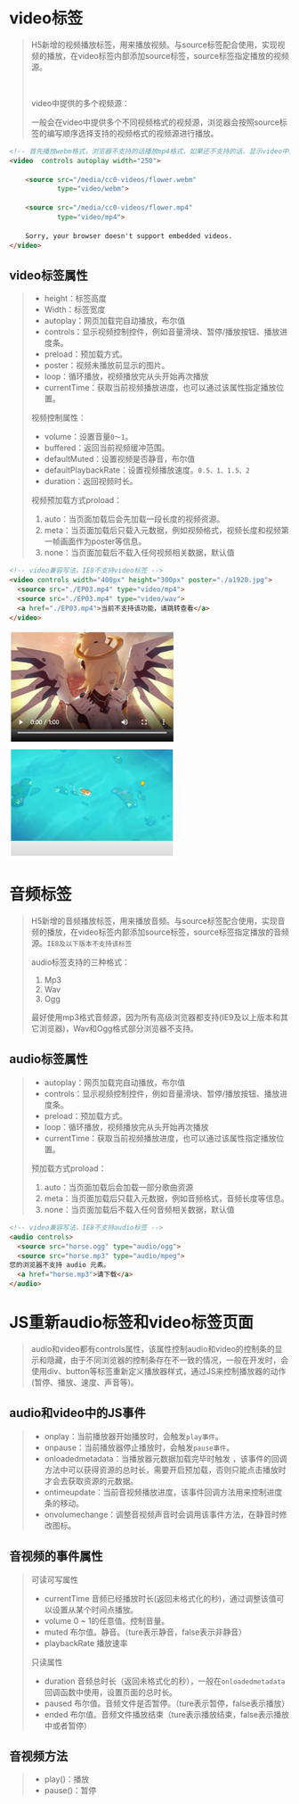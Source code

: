 # video标签

> ​		H5新增的视频播放标签，用来播放视频。与source标签配合使用，实现视频的播放，在video标签内部添加source标签，source标签指定播放的视频源。
>
> ​	
>
> video中提供的多个视频源：
>
> ​		一般会在video中提供多个不同视频格式的视频源，浏览器会按照source标签的编写顺序选择支持的视频格式的视频源进行播放。

```html
<!-- 首先播放webm格式，浏览器不支持的话播放mp4格式，如果还不支持的话，显示video中的文本 -->
<video  controls autoplay width="250">

    <source src="/media/cc0-videos/flower.webm"
            type="video/webm">

    <source src="/media/cc0-videos/flower.mp4"
            type="video/mp4">

    Sorry, your browser doesn't support embedded videos.
</video>
```

## video标签属性

> * height：标签高度
> * Width：标签宽度
> * autoplay：网页加载完自动播放，布尔值
> * controls：显示视频控制控件，例如音量滑块、暂停/播放按钮、播放进度条。
> * preload：预加载方式。
> * poster：视频未播放前显示的图片。
> * loop：循环播放，视频播放完从头开始再次播放
> * currentTime：获取当前视频播放进度，也可以通过该属性指定播放位置。
>
> 视频控制属性：
>
> * volume：设置音量`0～1`。
> * buffered：返回当前视频缓冲范围。
> * defaultMuted：设置视频是否静音，布尔值
> * defaultPlaybackRate：设置视频播放速度。`0.5、1、1.5、2`
> * duration：返回视频时长。
>
> 视频预加载方式proload：
>
> 1. auto：当页面加载后会先加载一段长度的视频资源。
> 2. meta：当页面加载后只载入元数据，例如视频格式，视频长度和视频第一帧画面作为poster等信息。
> 3. none：当页面加载后不载入任何视频相关数据，默认值

```html
<!-- video兼容写法，IE8不支持video标签 -->
<video controls width="400px" height="300px" poster="./a1920.jpg">
  <source src="./EP03.mp4" type="video/mp4">
  <source src="./EP03.mp4" type="video/wav">
  <a href="./EP03.mp4">当前不支持该功能，请跳转查看</a>
</video>
```

<img src="media/004-video标签/image-20201215091953964.png" width=300><img src="media/004-video标签/image-20201215092008453.png" width=300>



# 音频标签

> ​	H5新增的音频播放标签，用来播放音频。与source标签配合使用，实现音频的播放，在video标签内部添加source标签，source标签指定播放的音频源。`IE8及以下版本不支持该标签`
>
> 
>
> audio标签支持的三种格式：
>
> 1. Mp3
> 2. Wav
> 3. Ogg
>
> 最好使用mp3格式音频源，因为所有高级浏览器都支持(IE9及以上版本和其它浏览器)，Wav和Ogg格式部分浏览器不支持。
>
>  

## audio标签属性

> * autoplay：网页加载完自动播放，布尔值
> * controls：显示视频控制控件，例如音量滑块、暂停/播放按钮、播放进度条。
> * preload：预加载方式。
> * loop：循环播放，视频播放完从头开始再次播放
> * currentTime：获取当前视频播放进度，也可以通过该属性指定播放位置。
>
> 预加载方式proload：
>
> 1. auto：当页面加载后会加载一部分歌曲资源
> 2. meta：当页面加载后只载入元数据，例如音频格式，音频长度等信息。
> 3. none：当页面加载后不载入任何音频相关数据，默认值

```html
<!-- video兼容写法，IE8不支持audio标签 -->
<audio controls>
  <source src="horse.ogg" type="audio/ogg">
  <source src="horse.mp3" type="audio/mpeg">
您的浏览器不支持 audio 元素。
  <a href="horse.mp3">请下载</a>
</audio>
```



# JS重新audio标签和video标签页面

> audio和video都有controls属性，该属性控制audio和video的控制条的显示和隐藏，由于不同浏览器的控制条存在不一致的情况，一般在开发时，会使用div、button等标签重新定义播放器样式，通过JS来控制播放器的动作(暂停、播放、速度、声音等)。

## audio和video中的JS事件

> * onplay：当前播放器开始播放时，会触发`play事件`。
> * onpause：当前播放器停止播放时，会触发`pause事件`。
> * onloadedmetadata：当播放器元数据加载完毕时触发 ，该事件的回调方法中可以获得资源的总时长，需要开启预加载，否则只能点击播放时才会去获取资源的元数据。
> * ontimeupdate：当前音视频播放进度，该事件回调方法用来控制进度条的移动。
> * onvolumechange：调整音视频声音时会调用该事件方法，在静音时修改图标。

## 音视频的事件属性

> 可读可写属性
>
> - currentTime   音频已经播放时长(返回未格式化的秒)，通过调整该值可以设置从某个时间点播放。
> - volume     0 ~ 1的任意值。控制音量。
> - muted       布尔值。静音。（ture表示静音，false表示非静音）
> - playbackRate   播放速率
>
> 只读属性
>
> - duration   音频总时长（返回未格式化的秒），一般在`onloadedmetadata`回调函数中使用，设置页面的总时长。
> - paused     布尔值。音频文件是否暂停。（ture表示暂停，false表示播放）
> - ended       布尔值。音频文件播放结束（ture表示播放结束，false表示播放中或者暂停）

## 音视频方法

> * play()：播放
> * pause()：暂停
